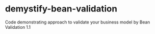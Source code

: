 # demystify-bean-validation
Code demonstrating approach to validate your business model by Bean Validation 1.1
